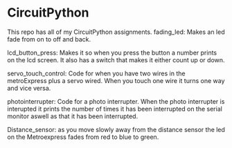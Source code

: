 # CircuitPython
This repo has all of my CircuitPython assignments. 
fading_led: Makes an led fade from on to off and back.
 
lcd_button_press: Makes it so when you press the button a number prints on the lcd screen. It also has a switch that makes it either count up or down.
 
servo_touch_control: Code for when you have two wires in the metroExpress plus a servo wired. When you touch one wire it turns one way and vice versa.
 
photointerrupter: Code for a photo interrupter. When the photo interrupter is interupted it prints the number of times it has been interrupted on the serial monitor aswell as that it has been interrupted.

Distance_sensor: as you move slowly away from the distance sensor the led on the Metroexpress fades from red to blue to green. 
